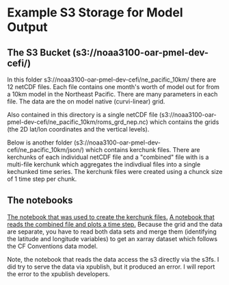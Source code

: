 # Example S3 Storage for Model Output

## The S3 Bucket (s3://noaa3100-oar-pmel-dev-cefi/)

In this folder s3://noaa3100-oar-pmel-dev-cefi/ne_pacific_10km/ there are 12 netCDF files. Each file contains one month's worth of model out for from a 10km model in the Northeast Pacific. There are many parameters in each file. The data are the on model native (curvi-linear) grid.

Also contained in this directory is a single netCDF file (s3://noaa3100-oar-pmel-dev-cefi/ne_pacific_10km/roms_grd_nep.nc) which contains the grids (the 2D lat/lon coordinates and the vertical levels).

Below is another folder (s3://noaa3100-oar-pmel-dev-cefi/ne_pacific_10km/json/) which contains kerchunk files. There are kerchunks of each individual netCDF file and a "combined" file with is a multi-file kerchunk which aggregates the indivdiual files into a single kechunked time series. The kerchunk files were created using a chunck size of 1 time step per chunk.

## The notebooks

[The notebook that was used to create the kerchunk files.](notebooks/mk_goa_kerchunk.ipynb)
[A notebook that reads the combined file and plots a time step.](notebooks/read_goa_kerchunk-s3.ipynb)
Because the grid and the data are separate, you have to read both data sets and merge them (identifying the latitude and longitude variables) to get an xarray dataset which follows the CF Conventions data model.

Note, the notebook that reads the data access the s3 directly via the s3fs. I did try to serve the data via xpublish, but it produced an error. I will report the error to the xpublish developers.

